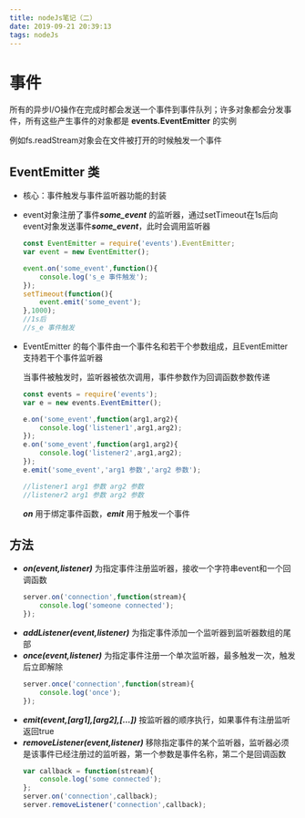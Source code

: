 ```yaml
---
title: nodeJs笔记（二）
date: 2019-09-21 20:39:13
tags: nodeJs
---
```

# 事件
所有的异步I/O操作在完成时都会发送一个事件到事件队列；许多对象都会分发事件，所有这些产生事件的对象都是 **events.EventEmitter** 的实例

例如fs.readStream对象会在文件被打开的时候触发一个事件

## EventEmitter 类
* 核心：事件触发与事件监听器功能的封装
* event对象注册了事件***some_event*** 的监听器，通过setTimeout在1s后向event对象发送事件***some_event***，此时会调用监听器
  ```javascript
  const EventEmitter = require('events').EventEmitter;
  var event = new EventEmitter();

  event.on('some_event',function(){
      console.log('s_e 事件触发');
  });
  setTimeout(function(){
      event.emit('some_event');
  },1000);
  //1s后
  //s_e 事件触发
  ```
* EventEmitter 的每个事件由一个事件名和若干个参数组成，且EventEmitter 支持若干个事件监听器
  
  当事件被触发时，监听器被依次调用，事件参数作为回调函数参数传递
  ```javascript
  const events = require('events');
  var e = new events.EventEmitter();

  e.on('some_event',function(arg1,arg2){
      console.log('listener1',arg1,arg2);
  });
  e.on('some_event',function(arg1,arg2){
      console.log('listener2',arg1,arg2);
  });
  e.emit('some_event','arg1 参数','arg2 参数');

  //listener1 arg1 参数 arg2 参数
  //listener2 arg1 参数 arg2 参数
  ```
  ***on*** 用于绑定事件函数，***emit*** 用于触发一个事件
## 方法
* ***on(event,listener)***
  为指定事件注册监听器，接收一个字符串event和一个回调函数
  ```javascript
  server.on('connection',function(stream){
      console.log('someone connected');
  });
  ```
* ***addListener(event,listener)***
  为指定事件添加一个监听器到监听器数组的尾部
* ***once(event,listener)***
  为指定事件注册一个单次监听器，最多触发一次，触发后立即解除
  ```javascript
  server.once('connection',function(stream){
      console.log('once');
  });
  ```
* ***emit(event,[arg1],[arg2],[...])***
  按监听器的顺序执行，如果事件有注册监听返回true
* ***removeListener(event,listener)***
  移除指定事件的某个监听器，监听器必须是该事件已经注册过的监听器，第一个参数是事件名称，第二个是回调函数
  ```javascript
  var callback = function(stream){
      console.log('some connected');
  };
  server.on('connection',callback);
  server.removeListener('connection',callback);
  ```